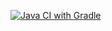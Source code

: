 [![Java CI with Gradle](https://github.com/andreyhorn/selenide/actions/workflows/gradle.yml/badge.svg)](https://github.com/andreyhorn/selenide/actions/workflows/gradle.yml)